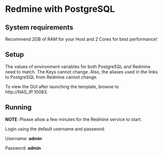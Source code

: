 Redmine with PostgreSQL
=======================

## System requirements
Recommend 2GB of RAM for your Host and 2 Cores for best performance!

## Setup
The values of environment variables for both PostgreSQL and Redmine need to match. The Keys cannot change. Also, the aliases used in the links to PostgreSQL from Redmine cannot change.

To view the GUI after launching the template, browse to http://NAS_IP:10083.

## Running
__NOTE__: Please allow a few minutes for the Redmine service to start. 

Login using the default username and password:

Username: **admin**

Password: **admin**
